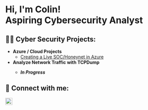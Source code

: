 <h1>Hi, I'm Colin! <br/> Aspiring Cybersecurity Analyst</a>

<h2>👨‍💻 Cyber Security Projects:</h2>

- <b>Azure / Cloud Projects</b>
  - [Creating a Live SOC/Honeynet in Azure](https://github.com/colskid/Cloud-SOC) <br>
- <b>Analyze Network Traffic with TCPDump<b>
  - *In Progress*


<h2> 🤳 Connect with me:</h2>


[<img align="left" alt="JoshMadakor | LinkedIn" width="22px" src="https://i.imgur.com/tJYr2gt.png" />][linkedin]

[linkedin]: https://linkedin.com/in/colin-skidmore

